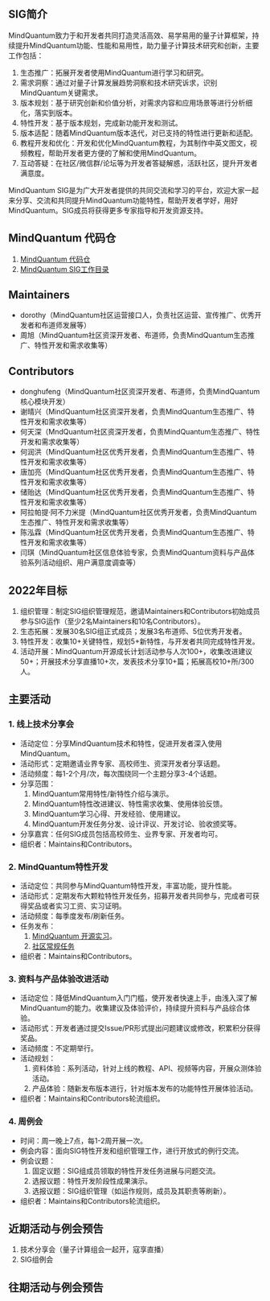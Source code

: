 ## SIG简介

MindQuantum致力于和开发者共同打造灵活高效、易学易用的量子计算框架，持续提升MindQuantum功能、性能和易用性，助力量子计算技术研究和创新，主要工作包括：

1. 生态推广：拓展开发者使用MindQuantum进行学习和研究。
2. 需求洞察：通过对量子计算发展趋势洞察和技术研究诉求，识别MindQuantum关键需求。
3. 版本规划：基于研究创新和价值分析，对需求内容和应用场景等进行分析细化，落实到版本。
4. 特性开发：基于版本规划，完成新功能开发和测试。
5. 版本适配：随着MindQuantum版本迭代，对已支持的特性进行更新和适配。
6. 教程开发和优化：开发和优化MindQuantum教程，为其制作中英文图文，视频教程，帮助开发者更方便的了解和使用MindQuantum。
7. 互动答疑：在社区/微信群/论坛等为开发者答疑解惑，活跃社区，提升开发者满意度。

MindQuantum SIG是为广大开发者提供的共同交流和学习的平台，欢迎大家一起来分享、交流和共同提升MindQuantum功能特性，帮助开发者学好，用好MindQuantum。SIG成员将获得更多专家指导和开发资源支持。

## MindQuantum 代码仓

1. [MindQuantum 代码仓](https://gitee.com/mindspore/mindquantum)
2. [MindQuantum SIG工作目录](https://gitee.com/mindspore/community/tree/master/sigs/mindquantum)

## Maintainers

* dorothy（MindQuantum社区运营接口人，负责社区运营、宣传推广、优秀开发者和布道师发展等）
* 周旭（MindQuantum社区资深开发者、布道师，负责MindQuantum生态推广、特性开发和需求收集等）

## Contributors

* donghufeng（MindQuantum社区资深开发者、布道师，负责MindQuantum核心模块开发）
* 谢晴兴（MindQuantum社区资深开发者，负责MindQuantum生态推广、特性开发和需求收集等）
* 何天深（MndQuantum社区资深开发者，负责MindQuantum生态推广、特性开发和需求收集等）
* 何润洪（MindQuantum社区优秀开发者，负责MindQuantum生态推广、特性开发和需求收集等）
* 唐加亮（MindQuantum社区优秀开发者，负责MindQuantum生态推广、特性开发和需求收集等）
* 储贻达（MindQuantum社区优秀开发者，负责MindQuantum生态推广、特性开发和需求收集等）
* 阿拉帕提·阿不力米提（MindQuantum社区优秀开发者，负责MindQuantum生态推广、特性开发和需求收集等）
* 陈泓霖（MindQuantum社区优秀开发者，负责MindQuantum生态推广、特性开发和需求收集等）
* 闫琪（MindQuantum社区信息体验专家，负责MindQuantum资料与产品体验系列活动组织、用户满意度调查等）

## 2022年目标

1. 组织管理：制定SIG组织管理规范，邀请Maintainers和Contributors初始成员参与SIG运作（至少2名Maintainers和10名Contributors）。
2. 生态拓展：发展30名SIG组正式成员；发展3名布道师、5位优秀开发者。
3. 特性开发：收集10+关键特性，规划5+新特性，与开发者共同完成特性开发。
4. 活动开展：MindQuantum开源成长计划活动参与人次100+，收集改进建议50+；开展技术分享直播10+次，发表技术分享10+篇；拓展高校10+所/300人。

## 主要活动

### 1. 线上技术分享会

* 活动定位：分享MindQuantum技术和特性，促进开发者深入使用MindQuantum。
* 活动形式：定期邀请业界专家、高校师生、资深开发者分享话题。
* 活动频度：每1-2个月/次，每次围绕同一个主题分享3-4个话题。
* 分享范围：
  1. MindQuantum常用特性/新特性介绍与演示。
  2. MindQuantum特性改进建议、特性需求收集、使用体验反馈。
  3. MindQuantum学习心得、开发经验、使用建议。
  4. MindQuantum开发任务分发、设计评议、开发讨论、验收颁奖等。
* 分享嘉宾：任何SIG成员包括高校师生、业界专家、开发者均可。
* 组织者：Maintains和Contributors。

### 2. MindQuantum特性开发

* 活动定位：共同参与MindQuantum特性开发，丰富功能，提升性能。
* 活动形式：定期发布大颗粒特性开发任务，招募开发者共同参与，完成者可获得奖品或者实习工资、实习证明。
* 活动频度：每季度发布/刷新任务。
* 任务发布：
  1. [MindQuantum 开源实习](https://gitee.com/mindspore/community/issues/I55XLC?from=project-issue)。
  2. [社区常规任务](https://gitee.com/mindspore/community/issues/I4YQNG?from=project-issue)
* 组织者：Maintains和Contributors。

### 3. 资料与产品体验改进活动

* 活动定位：降低MindQuantum入门门槛，使开发者快速上手，由浅入深了解MindQuantum的能力。收集建议及体验评价，持续提升资料与产品综合体验。
* 活动形式：开发者通过提交Issue/PR形式提出问题建议或修改，积累积分获得奖品。
* 活动频度：不定期举行。
* 活动规划：
  1. 资料体验：系列活动，针对上线的教程、API、视频等内容，开展众测体验活动。
  2. 产品体验：随新发布版本进行，针对版本发布的功能特性开展体验活动。
* 组织者：Maintains和Contributors轮流组织。

### 4. 周例会

* 时间：周一晚上7点，每1-2周开展一次。
* 例会内容：面向SIG特性开发和组织管理工作，进行开放式的例行交流。
* 例会议题：
  1. 固定议题：SIG组成员领取的特性开发任务进展与问题交流。
  2. 选报议题：特性开发阶段性成果演示。
  3. 选报议题：SIG组织管理（如运作规则，成员及其职责等刷新）。
* 组织者：Maintains和Contributors轮流组织。

## 近期活动与例会预告

1. 技术分享会（量子计算组会一起开，寇享直播）
2. SIG组例会

## 往期活动与例会预告